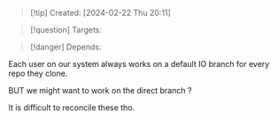 
>[!tip] Created: [2024-02-22 Thu 20:11]

>[!question] Targets: 

>[!danger] Depends: 

Each user on our system always works on a default IO branch for every repo they clone.

BUT we might want to work on the direct branch ?

It is difficult to reconcile these tho.